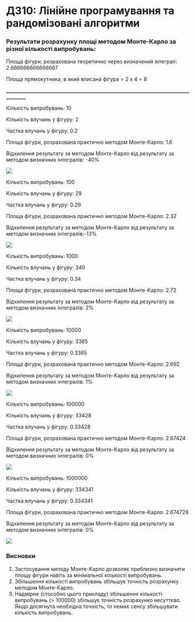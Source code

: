 # ДЗ10: Лінійне програмування та рандомізовані алгоритми

### Результати розрахунку площі методом Монте-Карло за різної кількості випробувань:

Площа фігури, розрахована теоретично через визначений інтеграл: 2.666666666666667

Площа прямокутника, в який вписана фігура = 2 x 4 = 8

**___________________________________________________________________________________**

Кількість випробувань: 10

Кількість влучань у фігуру: 2

Частка влучань у фігуру: 0.2

Площа фігури, розрахована практично методом Монте-Карло: 1.6

Відхилення результату за методом Монте-Карло від результату за методом визначних інтегралів: -40%

![](/10measurements.png)

Кількість випробувань: 100

Кількість влучань у фігуру: 29

Частка влучань у фігуру: 0.29

Площа фігури, розрахована практично методом Монте-Карло: 2.32

Відхилення результату за методом Монте-Карло від результату за методом визначних інтегралів:-13%

![](/100measurements.png)

Кількість випробувань: 1000

Кількість влучань у фігуру: 340

Частка влучань у фігуру: 0.34

Площа фігури, розрахована практично методом Монте-Карло: 2.72

Відхилення результату за методом Монте-Карло від результату за методом визначних інтегралів: 2%

![](/1000measurements.png)

Кількість випробувань: 10000

Кількість влучань у фігуру: 3365

Частка влучань у фігуру: 0.3365

Площа фігури, розрахована практично методом Монте-Карло: 2.692

Відхилення результату за методом Монте-Карло від результату за методом визначних інтегралів: 1%

![](/10000measurements.png)

Кількість випробувань: 100000

Кількість влучань у фігуру: 33428

Частка влучань у фігуру: 0.33428

Площа фігури, розрахована практично методом Монте-Карло: 2.67424

Відхилення результату за методом Монте-Карло від результату за методом визначних інтегралів: 0%

![](/100000measurements.png)

Кількість випробувань: 1000000

Кількість влучань у фігуру: 334341

Частка влучань у фігуру: 0.334341

Площа фігури, розрахована практично методом Монте-Карло: 2.674728

Відхилення результату за методом Монте-Карло від результату за методом визначних інтегралів: 0%

![](/100000measurements.png)


### Висновки
1. Застосування методу Монте-Карло дозволяє приблизно визначити площу фігури навіть за мінімальної кількості випробувань.
2. Збільшення кількості випробувань збільшує точність розрахунку методом Монте-Карло.
3. Надмірне (стособно цього прикладу) збільшення кількості випробувань (> 100000) збільшує точність розрахунко несуттєво. Якщо досягнута необхідна точність, то немає сенсу збільшувати кількість випробувань.
